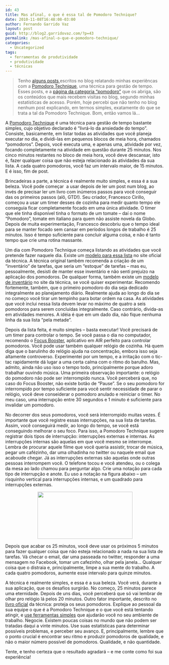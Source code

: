 ```yaml
---
id: 43
title: Mas afinal, o que é essa tal de Pomodoro Technique?
date: 2010-11-08T16:48:08-03:00
author: Fernando Garrido Vaz
layout: post
guid: http://blog2.garridovaz.com/?p=43
permalink: /mas-afinal-o-que-e-pomodoro-technique/
categories:
  - Uncategorized
tags:
  - ferramentas de produtividade
  - produtividade
  - técnicas
---
```

<!--:en-->

> Tenho <a href="http://blog.garridovaz.com/uma-semana-de-pomodoro-technique/" target="_blank">alguns </a><a href="http://blog.garridovaz.com/nem-tudo-sao-pomodoros-ou-minha-segunda-semana-de-pomodoro-technique/" target="_blank">posts </a>escritos no blog relatando minhas experiêncas com a <a href="http://pomodorotechnique.com" target="_blank">Pomodoro Technique</a>, uma técnica para gestão de tempo. Esses posts, e a <a href="http://blog.garridovaz.com/categoria/pomodoro/" target="_blank">página da categoria &#8220;pomodoro&#8221;</a> que os abriga, são os conteúdos que mais recebem visitas no blog, segundo minhas estatísticas de acesso. Porém, hoje percebi que não tenho no blog nenhum post explicando, em termos simples, exatamente do que se trata a tal da Pomodoro Technique. Bom, então vamos lá&#8230;

A [Pomodoro Technique](http://www.pomodorotechnique.com/) é uma técnica para gestão de tempo bastante simples, cujo objetivo declarado é &#8220;livrá-lo da ansiedade do tempo&#8221;. Consiste, basicamente, em listar todas as atividades que você planeja executar no dia, e dividi-las em pequenos blocos de meia hora, chamados &#8220;pomodoros&#8221;. Depois, você executa uma, e apenas uma, atividade por vez, focando completamente na atividade em questão durante 25 minutos. Nos cinco minutos restantes no bloco de meia hora, você deve descansar, isto é, fazer qualquer coisa que não esteja relacionado às atividades da sua lista. A cada quatro pomodoros, você faz um intervalo maior, de 15 minutos. E é isso, fim de post.

Brincadeiras a parte, a técnica é realmente muito simples, e essa é a sua beleza. Você pode começar  a usar depois de ler um post num blog, ao invés de precisar ler um livro com inúmeros passos para você conseguir das os primeiros passos (alô, GTD!). Seu criador, Francesco Cirillo, começou a usar um timer desses de cozinha para medir quanto tempo ele conseguia ficar completamente focado em uma única atividade. O timer que ele tinha disponível tinha o formato de um tomate &#8211; daí o nome &#8220;Pomodoro&#8221;, tomate em italiano para quem não assiste novela da Globo. Depois de muita experimentação, Francesco descobriu que o tempo ideal para se manter focado sem cansar em períodos longos de trabalho é 25 minutos. Isso é tempo suficiente para concluir alguma coisa, e não é tanto tempo que crie uma rotina massante.

Um dia com Pomodoro Technique começa listando as atividades que você pretende fazer naquele dia. Existe um <a href="http://www.scribd.com/doc/36672138/" target="_blank">modelo para essa lista</a> no site oficial da técnica. A técnica original também recomenda a criação de um &#8220;inventário&#8221; de tarefas, que seria um &#8220;estoque&#8221; de tarefas &#8211; mas eu, pessoalmente, desisti de manter esse inventário e não senti prejuízo na aplicação dos pomodoros. De qualquer forma, também existe um <a href="http://www.scribd.com/doc/36672135/" target="_blank">modelo de inventário</a> no site da técnica, se você quiser experimentar. Recomendo fortemente, também, que o primeiro pomodoro do dia seja dedicado integralmente ao planejamento diário. Realmente ajuda ao longo do dia se no começo você tirar um tempinho para botar ordem na casa. As atividades que você inclui nessa lista devem levar no máximo de quatro a seis pomodoros para serem concluídas integralmente. Caso contrário, divida-as em atividades menores. A idéia é que em um dado dia, não fique nenhuma linha da sua lista &#8220;pela metade&#8221;.

Depois da lista feita, é muito simples &#8211; basta executar! Você precisará de um timer para controlar o tempo. Se você passa o dia no computador, recomendo o <a href="http://focusboosterapp.com" target="_blank">Focus Booster</a>, aplicativo em AIR perfeito para controlar pomodoros. Você pode usar também qualquer relógio de cozinha. Há quem diga que o barulinho do relógio ajuda na concentração, embora isso seja altamente controverso. Experimentei por um tempo, e a irritação com o tic-tac rapidamente dá lugar a uma certa calma com o ritmo do barulho. Mas, admito, ainda não uso isso o tempo todo, principalmente porque adoro trabalhar ouvindo música. Uma primeira observação importante: o relógio do pomodoro não pode ser interrompido nunca. Você perceberá que, no caso do Focus Booster, não existe botão de &#8220;Pause&#8221;. Se o seu pomodoro for interrompido por tempo suficiente para você sentir necessidade de parar o relógio, você deve conseiderar o pomodoro anulado e reiniciar o timer. No meu caso, uma interrupção entre 30 segundos e 1 minuto é suficiente para invalidar um pomodoro.

No decorrer dos seus pomodoros, você será interrompido muitas vezes. É importante que você registre essas interrupções, na sua lista de tarefas. Assim, você conseguirá medir, ao longo do tempo, se você está conseguindo melhorar o seu foco. Para isso, a Pomodoro Technique sugere registrar dois tipos de interrupção: interrupções externas e internas. As interrupções internas são aquelas em que você mesmo se interrompe. Lembra de procurar aquele filme que você queria assistir, trocar de música, pegar um cafézinho, dar uma olhadinha no twitter ou naquele email que acaboude chegar. Já as interrupções externas são aquelas onde outras pessoas interrompem você. O telefone tocou e você atendeu, ou o colega da mesa ao lado chamou para perguntar algo. Crie uma notação para cada tipo de interrupção e anote. Eu uso a notação na figura abaixo &#8211; um risquinho vertical para interrupções internas, e um quadrado para interrupções externas. 

<p style="text-align: center;">
  <a href="https://i0.wp.com/blog.garridovaz.com/wp-content/uploads/2010/11/interrupcoes.jpg"><img class="size-medium wp-image-299 aligncenter" title="interrupcoes" src="https://i0.wp.com/blog.garridovaz.com/wp-content/uploads/2010/11/interrupcoes-300x149.jpg?resize=300%2C149" alt="" width="300" height="149" data-recalc-dims="1" /></a>
</p>

Depois que acabar os 25 minutos, você deve usar os próximos 5 minutos para fazer qualquer coisa que não esteja relacionado a nada na sua lista de tarefas. Vá checar o email, dar uma passeada no twitter, responder a uma mensagem no Facebook, tomar um cafezinho, olhar pela janela&#8230; Qualquer coisa que o distraia e, principalmente, limpe a sua mente do trabalho. A cada quatro pomodoros, aumente esse intervalo para quinze minutos.

A técnica é realmente simples, e essa é a sua beleza. Você verá, durante a sua aplicação, que os desafios surgirão. No começo, 25 minutos parece uma eternidade. Depois de uns dias, você perceberá que só vai lembrar de olhar pro relógio lá pelos 20 minutos. Outro fator importante, descrito no <a href="http://www.scribd.com/doc/36672142/" target="_blank">livro oficial</a> da técnica: proteja os seus pomodoros. Explique ao pessoal da sua equipe o que é a Pomodoro Technique e o que você está tentando atingir, e <a href="http://blog.garridovaz.com/uma-semana-de-pomodoro-technique/" target="_blank">use ferramentas simples</a> que ajudarão você no seu ambiente de trabalho. Negocie. Existem poucas coisas no mundo que não podem ser tratadas daqui a vinte minutos. Use suas estatísticas para determinar possíveis problemas, e perceber seu avanço. E, principalmente, lembre que o ponto crucial é encontrar seu ritmo e produzir pomodoros de qualidade, e não o maior número possível de pomodoros. Qualidade, e não quantidade.

Tente, e tenho certeza que o resultado agradará &#8211; e me conte como foi sua experiência!<!--:-->